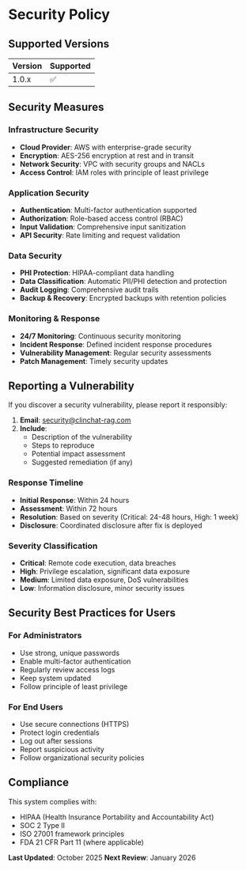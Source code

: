 # Security Policy

## Supported Versions

| Version | Supported          |
| ------- | ------------------ |
| 1.0.x   | :white_check_mark: |

## Security Measures

### Infrastructure Security
- **Cloud Provider**: AWS with enterprise-grade security
- **Encryption**: AES-256 encryption at rest and in transit
- **Network Security**: VPC with security groups and NACLs
- **Access Control**: IAM roles with principle of least privilege

### Application Security
- **Authentication**: Multi-factor authentication supported
- **Authorization**: Role-based access control (RBAC)
- **Input Validation**: Comprehensive input sanitization
- **API Security**: Rate limiting and request validation

### Data Security
- **PHI Protection**: HIPAA-compliant data handling
- **Data Classification**: Automatic PII/PHI detection and protection
- **Audit Logging**: Comprehensive audit trails
- **Backup & Recovery**: Encrypted backups with retention policies

### Monitoring & Response
- **24/7 Monitoring**: Continuous security monitoring
- **Incident Response**: Defined incident response procedures
- **Vulnerability Management**: Regular security assessments
- **Patch Management**: Timely security updates

## Reporting a Vulnerability

If you discover a security vulnerability, please report it responsibly:

1. **Email**: security@clinchat-rag.com
2. **Include**: 
   - Description of the vulnerability
   - Steps to reproduce
   - Potential impact assessment
   - Suggested remediation (if any)

### Response Timeline
- **Initial Response**: Within 24 hours
- **Assessment**: Within 72 hours  
- **Resolution**: Based on severity (Critical: 24-48 hours, High: 1 week)
- **Disclosure**: Coordinated disclosure after fix is deployed

### Severity Classification
- **Critical**: Remote code execution, data breaches
- **High**: Privilege escalation, significant data exposure
- **Medium**: Limited data exposure, DoS vulnerabilities
- **Low**: Information disclosure, minor security issues

## Security Best Practices for Users

### For Administrators
- Use strong, unique passwords
- Enable multi-factor authentication
- Regularly review access logs
- Keep system updated
- Follow principle of least privilege

### For End Users
- Use secure connections (HTTPS)
- Protect login credentials
- Log out after sessions
- Report suspicious activity
- Follow organizational security policies

## Compliance
This system complies with:
- HIPAA (Health Insurance Portability and Accountability Act)
- SOC 2 Type II
- ISO 27001 framework principles
- FDA 21 CFR Part 11 (where applicable)

**Last Updated**: October 2025
**Next Review**: January 2026